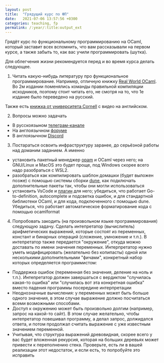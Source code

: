 ```yaml
---
layout: post
title:  "Грядущий курс по ФП"
date:   2021-07-06 13:57:56 +0300
categories: teaching, fp
permalink: /:year/:title:output_ext
---
```



Грядёт курс по функциональному программированию на OCaml, который заставит всех вспомнить, что вам рассказывали на первом курсе, а также забыть то, как вас учили программировать (шутка).

Для облегчения жизни рекомендуется перед и во время курса делать следующее.

1) Читать какую-нибудь литературу про функциональное программирование. Например, отличную книжку [Real World OCaml](https://dev.realworldocaml.org/toc.html). Во 2м издании поменялись команды правильной компиляции исходников, поэтому стоит читать его, не смотря на то, что 1е издание было переведено на русский.

Также есть [книжка от университета Cornell](https://cs3110.github.io/textbook/cover.html) c видео на английском.

2) Вопросы можно задачать
  * В русскоязыном [телеграм-канале](https://t.me/reasonml_ru)
  * На англоязычном [форуме](https://discuss.ocaml.org/)
  * В англоязычном [Discord](https://discord.gg/S5d8tN4x)

3) Постараться освоить инфраструктуру заранее, до серьёзной работы над доманим заданием. А именно

  * установить пакетный менеджер [opam](https://opam.ocaml.org/doc/Install.html) и OCaml через него; на GNU/Linux и MacOS это будет проще, под Windows скорее всего надо разобраться с WSL2.
  * разобраться как компилировать шаблон домашки (будет выложен позже) с помощью системы сборки [dune](https://dune.readthedocs.io/en/stable/index.html), как подключать дополнительные пакеты так, чтобы они могли использоваться
  * установить VsCode и [плагин](https://marketplace.visualstudio.com/items?itemName=ocamllabs.ocaml-platform) для него; убедиться, что работает Go-to-definition, autocomplete и подсветка ошибок, и для стандартной библиотеки OCaml, и для кода, подключенного с помощью dune.
  Убедиться, что работает автоматическое форматирование кода с помощью ocamlformat

4) Попробовать закодить (на произвольном языке программирования) следующую задачу. Сделать интепретатор (вычислитель) арифметических выражений, которые состоят из переменных,  констант и бинарных операций (сложение, умножение и т.п.). В интепретатор также передается "окружение", откуда можно доставать по имени значения переменных. Интерпретатор нужно уметь модифицировать (желательно без копипасты) одной или несколькими дополнительными "фичами", конкретный набор которых определяется программистом:

  * Поддержка ошибок (переменная без значения, деление на ноль и т.п.). Интепретатор должен завершаться с вердиктом "случилась какая-то ошибка" или "случилась вот эта конкретная ошибка" вместо падения программы посередине интерпретации
  * Неоднозначные вычисления: у переменных может быть больше одного значения, в этом случае выражение должно посчитаться всеми возможными способами.
  * Доступ к окружению может быть произвольно долгим (например, запрос на какой-то сайт). В этом случае желательно, чтобы интепретатор повешивал программу, а делал запрос, должидался ответа, и потом продолжал считать выражение с уже известным значением переменной.
  * Учитывая, что структура выражений древовидная, скорее всего у вас будет вложенная рекурсия, которая на больших деревьях может привести к переполнению стека. Проверьте, есть ли в вашей реализации этот недостаток, и если есть, то попробуйте это исправить
